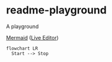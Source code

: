 # readme-playground
A playground

[Mermaid](https://mermaid.js.org/) ([Live Editor](https://mermaid.live/))

```mermaid
flowchart LR
  Start --> Stop
```
